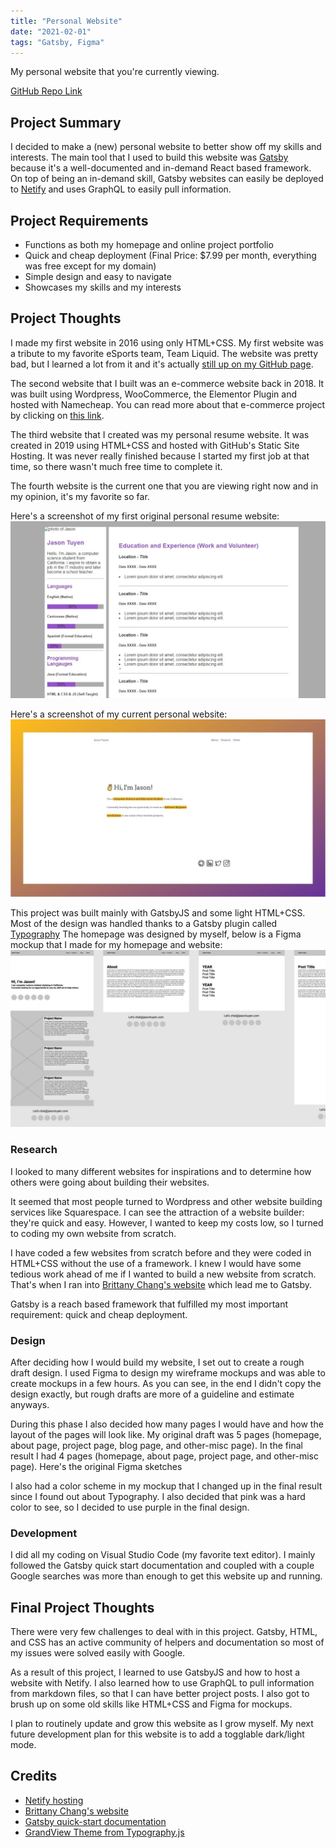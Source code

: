 ```yaml
---
title: "Personal Website"
date: "2021-02-01"
tags: "Gatsby, Figma"
---
```

My personal website that you're currently viewing.


[GitHub Repo Link](https://github.com/JasonTuyen/personal-site)


## Project Summary
I decided to make a (new) personal website to better show off my skills and interests. 
The main tool that I used to build this website was [Gatsby](https://www.gatsbyjs.com/) because it's a well-documented and in-demand React based framework.
On top of being an in-demand skill, Gatsby websites can easily be deployed to [Netify](https://www.netlify.com/) and uses GraphQL to easily pull information.


## Project Requirements
* Functions as both my homepage and online project portfolio
* Quick and cheap deployment (Final Price: $7.99 per month, everything was free except for my domain)
* Simple design and easy to navigate
* Showcases my skills and my interests


## Project Thoughts
I made my first website in 2016 using only HTML+CSS.
My first website was a tribute to my favorite eSports team, Team Liquid.
The website was pretty bad, but I learned a lot from it and it's actually [still up on my GitHub page](https://github.com/JasonTuyen/TLWIN/blob/master/README.md).


The second website that I built was an e-commerce website back in 2018.
It was built using Wordpress, WooCommerce, the Elementor Plugin and hosted with Namecheap.
You can read more about that e-commerce project by clicking on [this link](/posts/nobletricksters/).


The third website that I created was my personal resume website.
It was created in 2019 using HTML+CSS and hosted with GitHub's Static Site Hosting.
It was never really finished because I started my first job at that time, so there wasn't much free time to complete it.


The fourth website is the current one that you are viewing right now and in my opinion, it's my favorite so far.


Here's a screenshot of my first original personal resume website:
![Screenshot of Jason's old website](../../static/Thumbnail-OldSite.jpg)


Here's a screenshot of my current personal website:
![Screenshot of Jason's new website](../../static/Thumbnail-PersonalSite.jpg)


This project was built mainly with GatsbyJS and some light HTML+CSS.
Most of the design was handled thanks to a Gatsby plugin called [Typography](http://kyleamathews.github.io/typography.js/)
The homepage was designed by myself, below is a Figma mockup that I made for my homepage and website:
![Screenshot of Figma Website](../../static/Thumbnail-OldSiteFigma.jpg)


### Research
I looked to many different websites for inspirations and to determine how others were going about building their websites.


It seemed that most people turned to Wordpress and other website building services like Squarespace.
I can see the attraction of a website builder: they're quick and easy.
However, I wanted to keep my costs low, so I turned to coding my own website from scratch.


I have coded a few websites from scratch before and they were coded in HTML+CSS without the use of a framework.
I knew I would have some tedious work ahead of me if I wanted to build a new website from scratch.
That's when I ran into [Brittany Chang's website](https://brittanychiang.com/) which lead me to Gatsby.


Gatsby is a reach based framework that fulfilled my most important requirement: quick and cheap deployment.


### Design
After deciding how I would build my website, I set out to create a rough draft design.
I used Figma to design my wireframe mockups and was able to create mockups in a few hours.
As you can see, in the end I didn't copy the design exactly, but rough drafts are more of a guideline and estimate anyways.


During this phase I also decided how many pages I would have and how the layout of the pages will look like.
My original draft was 5 pages (homepage, about page, project page, blog page, and other-misc page).
In the final result I had 4 pages (homepage, about page, project page, and other-misc page).
Here's the original Figma sketches


I also had a color scheme in my mockup that I changed up in the final result since I found out about Typography.
I also decided that pink was a hard color to see, so I decided to use purple in the final design.


### Development
I did all my coding on Visual Studio Code (my favorite text editor).
I mainly followed the Gatsby quick start documentation and coupled with a couple Google searches was more than enough to get this website up and running.


## Final Project Thoughts
There were very few challenges to deal with in this project. 
Gatsby, HTML, and CSS has an active community of helpers and documentation so most of my issues were solved easily with Google.


As a result of this project, I learned to use GatsbyJS and how to host a website with Netify. 
I also learned how to use GraphQL to pull information from markdown files, so that I can have better project posts.
I also got to brush up on some old skills like HTML+CSS and Figma for mockups.


I plan to routinely update and grow this website as I grow myself. 
My next future development plan for this website is to add a togglable dark/light mode.


## Credits
* [Netify hosting](https://www.netlify.com/)
* [Brittany Chang's website](https://brittanychiang.com/)
* [Gatsby quick-start documentation](https://www.gatsbyjs.com/docs/quick-start/)
* [GrandView Theme from Typography.js](http://kyleamathews.github.io/typography.js/)